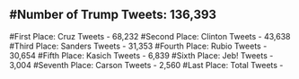 #Number of Trump Tweets: 136,393
---
#First Place: Cruz Tweets - 68,232
#Second Place: Clinton Tweets - 43,638
#Third Place: Sanders Tweets - 31,353
#Fourth Place: Rubio Tweets - 30,654
#Fifth Place: Kasich Tweets - 6,839
#Sixth Place: Jeb! Tweets - 3,004
#Seventh Place: Carson Tweets - 2,560
#Last Place: Total Tweets -  

